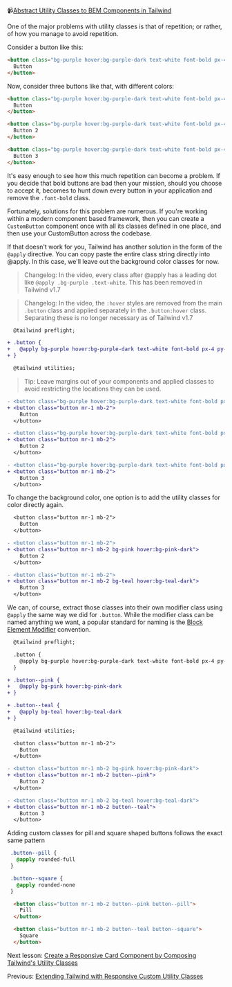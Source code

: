 📹[Abstract Utility Classes to BEM Components in Tailwind](https://egghead.io/lessons/tailwind-abstract-utility-classes-to-bem-components-in-tailwind)

One of the major problems with utility classes is that of repetition; or rather, of how you manage to avoid repetition.

Consider a button like this: 
```html
<button class="bg-purple hover:bg-purple-dark text-white font-bold px-4 py-2 rounded mr-1 mb-2">
  Button
</button>
```

Now, consider three buttons like that, with different colors:
```html
<button class="bg-purple hover:bg-purple-dark text-white font-bold px-4 py-2 rounded mr-1 mb-2">
  Button
</button>

<button class="bg-purple hover:bg-purple-dark text-white font-bold px-4 py-2 rounded mr-1 mb-2">
  Button 2
</button>

<button class="bg-purple hover:bg-purple-dark text-white font-bold px-4 py-2 rounded mr-1 mb-2">
  Button 3
</button>
```

It's easy enough to see how this much repetition can become a problem. If you decide that bold buttons are bad then your mission, should you choose to accept it, becomes to hunt down every button in your application and remove the `.font-bold` class.

Fortunately, solutions for this problem are numerous. If you're working within a modern component based framework, then you can create a `CustomButton` component once with all its classes defined in one place, and then use your CustomButton across the codebase.

If that doesn't work for you, Tailwind has another solution in the form of the `@apply` directive. You can copy paste the entire class string directly into @apply. In this case, we'll leave out the background color classes for now.

> Changelog: In the video, every class after @apply has a leading dot like `@apply .bg-purple .text-white`. This has been removed in Tailwind v1.7

> Changelog: In the video, the `:hover` styles are removed from the main `.button` class and applied separately in the `.button:hover` class. Separating these is no longer necessary as of Tailwind v1.7

```diff
  @tailwind preflight;

+ .button {
+   @apply bg-purple hover:bg-purple-dark text-white font-bold px-4 py-2 rounded;
+ }

  @tailwind utilities;
```

> Tip: Leave margins out of your components and applied classes to avoid restricting the locations they can be used.

```diff
- <button class="bg-purple hover:bg-purple-dark text-white font-bold px-4 py-2 rounded mr-1 mb-2">
+ <button class="button mr-1 mb-2">
    Button
  </button>

- <button class="bg-purple hover:bg-purple-dark text-white font-bold px-4 py-2 rounded mr-1 mb-2">
+ <button class="button mr-1 mb-2">
    Button 2
  </button>

- <button class="bg-purple hover:bg-purple-dark text-white font-bold px-4 py-2 rounded mr-1 mb-2">
+ <button class="button mr-1 mb-2">
    Button 3
  </button>
```

To change the background color, one option is to add the utility classes for color directly again.

```diff
  <button class="button mr-1 mb-2">
    Button
  </button>

- <button class="button mr-1 mb-2">
+ <button class="button mr-1 mb-2 bg-pink hover:bg-pink-dark">
    Button 2
  </button>

- <button class="button mr-1 mb-2">
+ <button class="button mr-1 mb-2 bg-teal hover:bg-teal-dark">
    Button 3
  </button>
```

We can, of course, extract those classes into their own modifier class using `@apply` the same way we did for `.button`. While the modifier class can be named anything we want, a popular standard for naming is the [Block Element Modifier](http://getbem.com/) convention.

```diff
  @tailwind preflight;

  .button {
    @apply bg-purple hover:bg-purple-dark text-white font-bold px-4 py-2 rounded;
  }

+ .button--pink {
+   @apply bg-pink hover:bg-pink-dark
+ }

+ .button--teal {
+   @apply bg-teal hover:bg-teal-dark
+ }

  @tailwind utilities;
```
```diff
  <button class="button mr-1 mb-2">
    Button
  </button>

- <button class="button mr-1 mb-2 bg-pink hover:bg-pink-dark">
+ <button class="button mr-1 mb-2 button--pink">
    Button 2
  </button>

- <button class="button mr-1 mb-2 bg-teal hover:bg-teal-dark">
+ <button class="button mr-1 mb-2 button--teal">
    Button 3
  </button>
```

Adding custom classes for pill and square shaped buttons follows the exact same pattern

```css
 .button--pill {
   @apply rounded-full
 }

 .button--square {
   @apply rounded-none
 }
```
```html
  <button class="button mr-1 mb-2 button--pink button--pill">
    Pill
  </button>

  <button class="button mr-1 mb-2 button--teal button--square">
    Square
  </button>
```

Next lesson: [Create a Responsive Card Component by Composing Tailwind's Utility Classes](https://egghead.io/lessons/tailwind-create-a-responsive-card-component-by-composing-tailwind-s-utility-classes)

Previous: [Extending Tailwind with Responsive Custom Utility Classes](https://egghead.io/lessons/tailwind-extending-tailwind-with-responsive-custom-utility-classes)